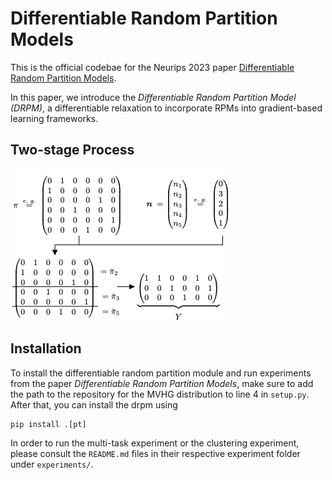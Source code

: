 # Differentiable Random Partition Models
This is the official codebae for the Neurips 2023 paper [Differentiable Random Partition Models](https://arxiv.org/abs/2305.16841).

In this paper, we introduce the *Differentiable Random Partition Model (DRPM)*, a differentiable relaxation to incorporate RPMs into gradient-based learning frameworks.

## Two-stage Process
![Two-stage process](twostage.png)

## Installation

To install the differentiable random partition module and run experiments from the paper *Differentiable Random Partition Models*, make sure to add the path to the repository for the MVHG distribution to line 4 in `setup.py`.
After that, you can install the drpm using 
```
pip install .[pt]
```
In order to run the multi-task experiment or the clustering experiment, please consult the `README.md` files in their respective experiment folder under `experiments/`.
